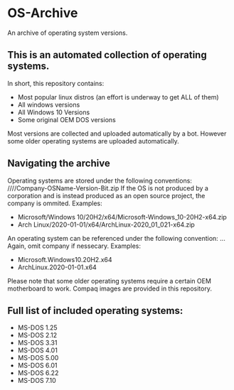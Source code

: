 # OS-Archive
An archive of operating system versions.

## This is an automated collection of operating systems.
In short, this repository contains:
- Most popular linux distros (an effort is underway to get ALL of them)
- All windows versions
- All Windows 10 Versions
- Some original OEM DOS versions

Most versions are collected and uploaded automatically by a bot. However some older operating systems are uploaded automatically.

## Navigating the archive
Operating systems are stored under the following conventions:
<Company>/<Operating System Name>/<Version>/<x64-x86>/Company-OSName-Version-Bit.zip
If the OS is not produced by a corporation and is instead produced as an open source project, the company is ommited. Examples:
- Microsoft/Windows 10/20H2/x64/Microsoft-Windows_10-20H2-x64.zip
- Arch Linux/2020-01-01/x64/ArchLinux-2020_01_021-x64.zip

An operating system can be referenced under the following convention:
<Company>.<Name>.<Version>.<Bitlevel>
Again, omit company if nessecary.
Examples:
- Microsoft.Windows10.20H2.x64
- ArchLinux.2020-01-01.x64

Please note that some older operating systems require a certain OEM motherboard to work. Compaq images are provided in this repository.

## Full list of included operating systems:
- MS-DOS 1.25
- MS-DOS 2.12
- MS-DOS 3.31
- MS-DOS 4.01
- MS-DOS 5.00
- MS-DOS 6.01
- MS-DOS 6.22
- MS-DOS 7.10
